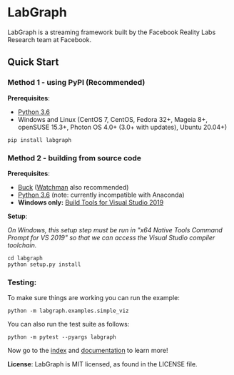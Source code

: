 # LabGraph

LabGraph is a streaming framework built by the Facebook Reality Labs Research team at Facebook.

## Quick Start

### Method 1 - using PyPI (Recommended)

**Prerequisites**:
- [Python 3.6](https://www.python.org/downloads/release/python-368/)
- Windows and Linux (CentOS 7, CentOS, Fedora 32+, Mageia 8+, openSUSE 15.3+, Photon OS 4.0+ (3.0+ with updates), Ubuntu 20.04+)

```
pip install labgraph
```

### Method 2 - building from source code

**Prerequisites**:

- [Buck](https://buck.build/setup/getting_started.html) ([Watchman](https://facebook.github.io/watchman/docs/install) also recommended)
- [Python 3.6](https://www.python.org/downloads/release/python-368/) (note: currently incompatible with Anaconda)
- **Windows only:** [Build Tools for Visual Studio 2019](https://visualstudio.microsoft.com/downloads/#build-tools-for-visual-studio-2019)

**Setup**:

*On Windows, this setup step must be run in "x64 Native Tools Command Prompt for VS 2019" so that we can access the Visual Studio compiler toolchain.*

```
cd labgraph
python setup.py install
```

### Testing:

To make sure things are working you can run the example:

```
python -m labgraph.examples.simple_viz
```

You can also run the test suite as follows:

```
python -m pytest --pyargs labgraph
```

Now go to the [index](docs/index.md) and [documentation](docs/) to learn more!


**License**:
LabGraph is MIT licensed, as found in the LICENSE file.
